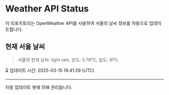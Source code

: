
# Weather API Status

이 리포지토리는 OpenWeather API를 사용하여 서울의 날씨 정보를 자동으로 업데이트합니다.

## 현재 서울 날씨
> 서울의 현재 날씨: light rain, 온도: 5.76°C, 습도: 81%

⏳ 업데이트 시간: 2025-03-15 19:41:29 (UTC)

---
자동 업데이트 봇에 의해 관리됩니다.
